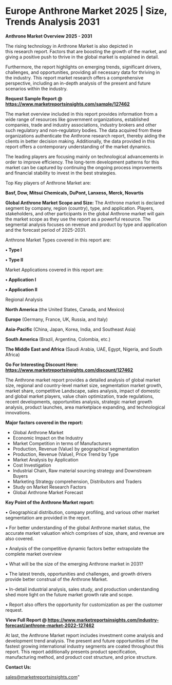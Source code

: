  # Europe Anthrone Market 2025 | Size, Trends Analysis 2031

<Strong> Anthrone Market Overview 2025 - 2031</strong>

The rising technology in Anthrone Market is also depicted in this research report. Factors that are boosting the growth of the market, and giving a positive push to thrive in the global market is explained in detail.

Furthermore, the report highlights on emerging trends, significant drivers, challenges, and opportunities, providing all necessary data for thriving in the industry. This report market research offers a comprehensive perspective, including an in-depth analysis of the present and future scenarios within the industry.

<strong>Request Sample Report @ <a href=https://www.marketreportsinsights.com/sample/127462>https://www.marketreportsinsights.com/sample/127462</a></strong>

The market overview included in this report provides information from a wide range of resources like government organizations, established companies, trade and industry associations, industry brokers and other such regulatory and non-regulatory bodies. The data acquired from these organizations authenticate the Anthrone research report, thereby aiding the clients in better decision making. Additionally, the data provided in this report offers a contemporary understanding of the market dynamics.

The leading players are focusing mainly on technological advancements in order to improve efficiency. The long-term development patterns for this market can be captured by continuing the ongoing process improvements and financial stability to invest in the best strategies.

Top Key players of Anthrone Market are:

<strong>Basf, Dow, Mitsui Chemicals, DuPont, Lanxess, Merck, Novartis</strong>

<strong><b>Global Anthrone Market Scope and Size:</b></strong>
The Anthrone market is declared segment by company, region (country), type, and application. Players, stakeholders, and other participants in the global Anthrone market will gain the market scope as they use the report as a powerful resource. The segmental analysis focuses on revenue and product by type and application and the forecast period of 2025-2031.

Anthrone Market Types covered in this report are:

<strong>• Type I

• Type II</strong>

Market Applications covered in this report are:

<strong>• Application I

• Application II</strong> 

Regional Analysis

<strong>North America</strong> (the United States, Canada, and Mexico)

<strong>Europe</strong> (Germany, France, UK, Russia, and Italy)

<strong>Asia-Pacific</strong> (China, Japan, Korea, India, and Southeast Asia)

<strong>South America</strong> (Brazil, Argentina, Colombia, etc.)

<strong>The Middle East and Africa</strong> (Saudi Arabia, UAE, Egypt, Nigeria, and South Africa)

<strong>Go For Interesting Discount Here: <a href=https://www.marketreportsinsights.com/discount/127462>https://www.marketreportsinsights.com/discount/127462</a></strong>

The Anthrone market report provides a detailed analysis of global market size, regional and country-level market size, segmentation market growth, market share, competitive Landscape, sales analysis, impact of domestic and global market players, value chain optimization, trade regulations, recent developments, opportunities analysis, strategic market growth analysis, product launches, area marketplace expanding, and technological innovations.

<strong><b>Major factors covered in the report:</b></strong>
<ul>
  <li>Global Anthrone Market </li>
  <li>Economic Impact on the Industry</li>
  <li>Market Competition in terms of Manufacturers</li>
  <li>Production, Revenue (Value) by geographical segmentation</li>
  <li>Production, Revenue (Value), Price Trend by Type</li>
  <li>Market Analysis by Application</li>
  <li>Cost Investigation</li>
  <li>Industrial Chain, Raw material sourcing strategy and Downstream Buyers</li>
  <li>Marketing Strategy comprehension, Distributors and Traders</li>
  <li>Study on Market Research Factors</li>
  <li>Global Anthrone Market Forecast</li>
</ul>

<strong><b>Key Point of the Anthrone Market report:</b></strong>

• Geographical distribution, company profiling, and various other market segmentation are provided in the report.

• For better understanding of the global Anthrone market status, the accurate market valuation which comprises of size, share, and revenue are also covered.

• Analysis of the competitive dynamic factors better extrapolate the complete market overview

• What will be the size of the emerging Anthrone market in 2031?

• The latest trends, opportunities and challenges, and growth drivers provide better construal of the Anthrone Market.

• In-detail industrial analysis, sales study, and production understanding shed more light on the future market growth rate and scope.

• Report also offers the opportunity for customization as per the customer request.

<strong><b>View Full Report @ <a href=https://www.marketreportsinsights.com/industry-forecast/anthrone-market-2022-127462>https://www.marketreportsinsights.com/industry-forecast/anthrone-market-2022-127462</a></b></strong>


At last, the Anthrone Market report includes investment come analysis and development trend analysis. The present and future opportunities of the fastest growing international industry segments are coated throughout this report. This report additionally presents product specification, manufacturing method, and product cost structure, and price structure.

<strong>Contact Us:</strong>

sales@marketreportsinsights.com"
